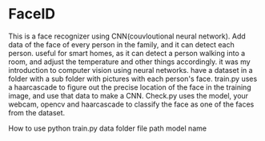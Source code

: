# FaceID
This is a face recognizer using CNN(couvloutional neural network). Add data of the face of every person in the family, and it can detect each person. useful for smart homes, as it can detect a person walking into  a room, and adjust the temperature and other things accordingly. it was my introduction to computer vision using neural networks. have a dataset in a folder with a sub folder with pictures with each person's face. train.py uses a haarcascade to figure out the precise location of the face in the training image, and use that data to make a CNN. Check.py uses the model, your webcam, opencv and haarcascade to classify the face as one of the faces from the dataset. 

How to use
python train.py data folder file path model name
